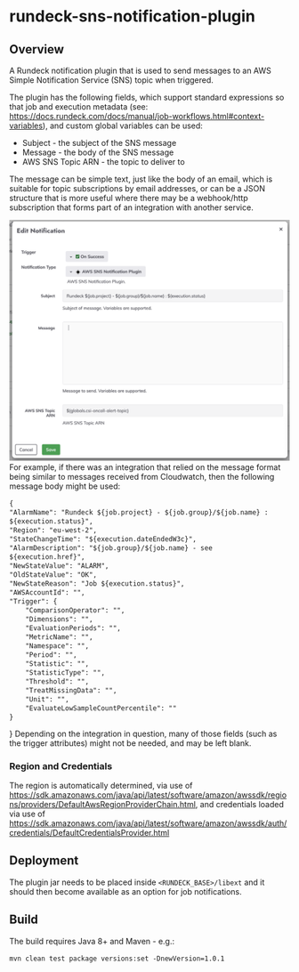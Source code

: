 # rundeck-sns-notification-plugin

## Overview
A Rundeck notification plugin that is used to send messages to an AWS Simple Notification Service (SNS) topic when triggered.  

The plugin has the following fields, which support standard expressions so that job and execution metadata (see: https://docs.rundeck.com/docs/manual/job-workflows.html#context-variables), and custom global variables can be used:

 - Subject - the subject of the SNS message
 - Message - the body of the SNS message
 - AWS SNS Topic ARN - the topic to deliver to

The message can be simple text, just like the body of an email, which is suitable for topic subscriptions by email addresses, or can be a JSON structure that is more useful where there may be a webhook/http subscription that forms part of an integration with another service.


![](https://github.com/companieshouse/rundeck-sns-notification-plugin/raw/main/plugin-screenshot.png)
For example, if there was an integration that relied on the message format being similar to messages received from Cloudwatch, then the following message body might be used: 

    {
	"AlarmName": "Rundeck ${job.project} - ${job.group}/${job.name} : ${execution.status}",
	"Region": "eu-west-2",
	"StateChangeTime": "${execution.dateEndedW3c}",
	"AlarmDescription": "${job.group}/${job.name} - see ${execution.href}",
	"NewStateValue": "ALARM",
	"OldStateValue": "OK",
	"NewStateReason": "Job ${execution.status}",
	"AWSAccountId": "",
	"Trigger": {
		"ComparisonOperator": "",
		"Dimensions": "",
		"EvaluationPeriods": "",
		"MetricName": "",
		"Namespace": "",
		"Period": "",
		"Statistic": "",
		"StatisticType": "",
		"Threshold": "",
		"TreatMissingData": "",
		"Unit": "",
		"EvaluateLowSampleCountPercentile": ""
	}
}
Depending on the integration in question, many of those fields (such as the trigger attributes) might not be needed, and may be left blank.

### Region and Credentials
The region is automatically determined, via use of https://sdk.amazonaws.com/java/api/latest/software/amazon/awssdk/regions/providers/DefaultAwsRegionProviderChain.html, and credentials loaded via use of https://sdk.amazonaws.com/java/api/latest/software/amazon/awssdk/auth/credentials/DefaultCredentialsProvider.html


## Deployment
The plugin jar needs to be placed inside `<RUNDECK_BASE>/libext` and it should then become available as an option for job notifications. 

## Build
The build requires Java 8+ and Maven - e.g.:

    mvn clean test package versions:set -DnewVersion=1.0.1




